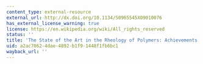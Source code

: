 ```yaml
---
content_type: external-resource
external_url: http://dx.doi.org/10.1134/S0965545X09010076
has_external_license_warning: true
license: https://en.wikipedia.org/wiki/All_rights_reserved
status: ''
title: 'The State of the Art in the Rheology of Polymers: Achievements and Challenges'
uid: a2ac7062-4dae-4892-b1f9-1448f1fb6bc1
wayback_url: ''
---
```

